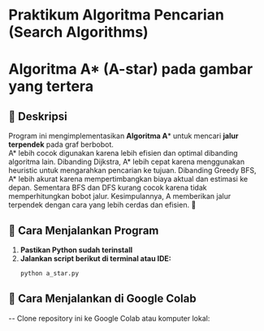 # Praktikum Algoritma Pencarian (Search Algorithms)
# Algoritma A* (A-star) pada gambar yang tertera

## 📌 Deskripsi  
Program ini mengimplementasikan **Algoritma A*** untuk mencari **jalur terpendek** pada graf berbobot.  
A* lebih cocok digunakan karena lebih efisien dan optimal dibanding algoritma lain. Dibanding Dijkstra, A* lebih cepat karena menggunakan heuristic untuk mengarahkan pencarian ke tujuan. Dibanding Greedy BFS, A* lebih akurat karena mempertimbangkan biaya aktual dan estimasi ke depan. Sementara BFS dan DFS kurang cocok karena tidak memperhitungkan bobot jalur. Kesimpulannya, A memberikan jalur terpendek dengan cara yang lebih cerdas dan efisien. 🚀  

## 🚀 Cara Menjalankan Program  
1. **Pastikan Python sudah terinstall**  
2. **Jalankan script berikut di terminal atau IDE:**
   ```bash
   python a_star.py

## 🚀 Cara Menjalankan di Google Colab
-- Clone repository ini ke Google Colab atau komputer lokal:
